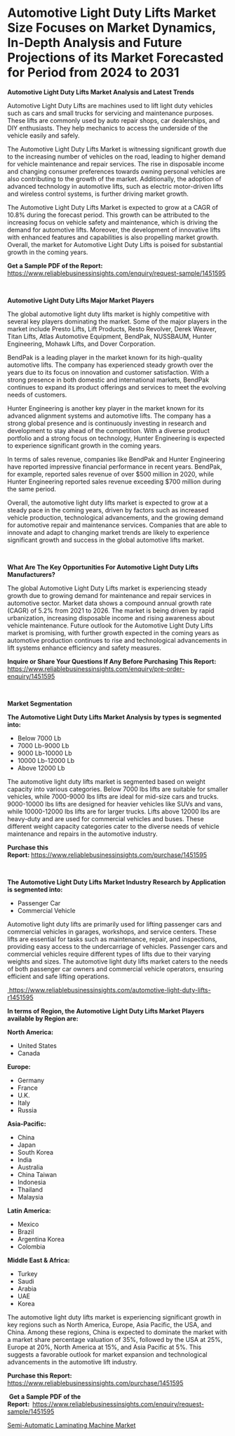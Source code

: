 <p><h1>Automotive Light Duty Lifts Market Size Focuses on Market Dynamics, In-Depth Analysis and Future Projections of its Market Forecasted for Period from 2024 to 2031</h1></p><p><strong>Automotive Light Duty Lifts Market Analysis and Latest Trends</strong></p>
<p><p>Automotive Light Duty Lifts are machines used to lift light duty vehicles such as cars and small trucks for servicing and maintenance purposes. These lifts are commonly used by auto repair shops, car dealerships, and DIY enthusiasts. They help mechanics to access the underside of the vehicle easily and safely.</p><p>The Automotive Light Duty Lifts Market is witnessing significant growth due to the increasing number of vehicles on the road, leading to higher demand for vehicle maintenance and repair services. The rise in disposable income and changing consumer preferences towards owning personal vehicles are also contributing to the growth of the market. Additionally, the adoption of advanced technology in automotive lifts, such as electric motor-driven lifts and wireless control systems, is further driving market growth.</p><p>The Automotive Light Duty Lifts Market is expected to grow at a CAGR of 10.8% during the forecast period. This growth can be attributed to the increasing focus on vehicle safety and maintenance, which is driving the demand for automotive lifts. Moreover, the development of innovative lifts with enhanced features and capabilities is also propelling market growth. Overall, the market for Automotive Light Duty Lifts is poised for substantial growth in the coming years.</p></p>
<p><strong>Get a Sample PDF of the Report:&nbsp;</strong> <a href="https://www.reliablebusinessinsights.com/enquiry/request-sample/1451595">https://www.reliablebusinessinsights.com/enquiry/request-sample/1451595</a></p>
<p>&nbsp;</p>
<p><strong>Automotive Light Duty Lifts Major Market Players</strong></p>
<p><p>The global automotive light duty lifts market is highly competitive with several key players dominating the market. Some of the major players in the market include Presto Lifts, Lift Products, Resto Revolver, Derek Weaver, Titan Lifts, Atlas Automotive Equipment, BendPak, NUSSBAUM, Hunter Engineering, Mohawk Lifts, and Dover Corporation.</p><p>BendPak is a leading player in the market known for its high-quality automotive lifts. The company has experienced steady growth over the years due to its focus on innovation and customer satisfaction. With a strong presence in both domestic and international markets, BendPak continues to expand its product offerings and services to meet the evolving needs of customers.</p><p>Hunter Engineering is another key player in the market known for its advanced alignment systems and automotive lifts. The company has a strong global presence and is continuously investing in research and development to stay ahead of the competition. With a diverse product portfolio and a strong focus on technology, Hunter Engineering is expected to experience significant growth in the coming years.</p><p>In terms of sales revenue, companies like BendPak and Hunter Engineering have reported impressive financial performance in recent years. BendPak, for example, reported sales revenue of over $500 million in 2020, while Hunter Engineering reported sales revenue exceeding $700 million during the same period.</p><p>Overall, the automotive light duty lifts market is expected to grow at a steady pace in the coming years, driven by factors such as increased vehicle production, technological advancements, and the growing demand for automotive repair and maintenance services. Companies that are able to innovate and adapt to changing market trends are likely to experience significant growth and success in the global automotive lifts market.</p></p>
<p>&nbsp;</p>
<p><strong>What Are The Key Opportunities For Automotive Light Duty Lifts Manufacturers?</strong></p>
<p><p>The global Automotive Light Duty Lifts market is experiencing steady growth due to growing demand for maintenance and repair services in automotive sector. Market data shows a compound annual growth rate (CAGR) of 5.2% from 2021 to 2026. The market is being driven by rapid urbanization, increasing disposable income and rising awareness about vehicle maintenance. Future outlook for the Automotive Light Duty Lifts market is promising, with further growth expected in the coming years as automotive production continues to rise and technological advancements in lift systems enhance efficiency and safety measures.</p></p>
<p><strong>Inquire or Share Your Questions If Any Before Purchasing This Report:</strong> <a href="https://www.reliablebusinessinsights.com/enquiry/pre-order-enquiry/1451595">https://www.reliablebusinessinsights.com/enquiry/pre-order-enquiry/1451595</a></p>
<p>&nbsp;</p>
<p><strong>Market Segmentation</strong></p>
<p><strong>The Automotive Light Duty Lifts Market Analysis by types is segmented into:</strong></p>
<p><ul><li>Below 7000 Lb</li><li>7000 Lb-9000 Lb</li><li>9000 Lb-10000 Lb</li><li>10000 Lb-12000 Lb</li><li>Above 12000 Lb</li></ul></p>
<p><p>The automotive light duty lifts market is segmented based on weight capacity into various categories. Below 7000 lbs lifts are suitable for smaller vehicles, while 7000-9000 lbs lifts are ideal for mid-size cars and trucks. 9000-10000 lbs lifts are designed for heavier vehicles like SUVs and vans, while 10000-12000 lbs lifts are for larger trucks. Lifts above 12000 lbs are heavy-duty and are used for commercial vehicles and buses. These different weight capacity categories cater to the diverse needs of vehicle maintenance and repairs in the automotive industry.</p></p>
<p><strong>Purchase this Report:&nbsp;</strong><a href="https://www.reliablebusinessinsights.com/purchase/1451595">https://www.reliablebusinessinsights.com/purchase/1451595</a></p>
<p>&nbsp;</p>
<p><strong>The Automotive Light Duty Lifts Market Industry Research by Application is segmented into:</strong></p>
<p><ul><li>Passenger Car</li><li>Commercial Vehicle</li></ul></p>
<p><p>Automotive light duty lifts are primarily used for lifting passenger cars and commercial vehicles in garages, workshops, and service centers. These lifts are essential for tasks such as maintenance, repair, and inspections, providing easy access to the undercarriage of vehicles. Passenger cars and commercial vehicles require different types of lifts due to their varying weights and sizes. The automotive light duty lifts market caters to the needs of both passenger car owners and commercial vehicle operators, ensuring efficient and safe lifting operations.</p></p>
<p><a href="https://www.reliablebusinessinsights.com/automotive-light-duty-lifts-r1451595">&nbsp;https://www.reliablebusinessinsights.com/automotive-light-duty-lifts-r1451595</a></p>
<p><strong>In terms of Region, the Automotive Light Duty Lifts Market Players available by Region are:</strong></p>
<p>
    <p> <strong> North America: </strong>
        <ul>
            <li>United States</li>
            <li>Canada</li>
        </ul>
        </p> 
    <p> <strong> Europe: </strong>
        <ul>
            <li>Germany</li>
            <li>France</li>
            <li>U.K.</li>
            <li>Italy</li>
            <li>Russia</li>
        </ul>
        </p> 
    <p> <strong> Asia-Pacific: </strong>
        <ul>
            <li>China</li>
            <li>Japan</li>
            <li>South Korea</li>
            <li>India</li>
            <li>Australia</li>
            <li>China Taiwan</li>
            <li>Indonesia</li>
            <li>Thailand</li>
            <li>Malaysia</li>
        </ul>
        </p> 
    <p> <strong> Latin America: </strong>
        <ul>
            <li>Mexico</li>
            <li>Brazil</li>
            <li>Argentina Korea</li>
            <li>Colombia</li>
        </ul>
        </p> 
    <p> <strong> Middle East & Africa: </strong>
        <ul>
            <li>Turkey</li>
            <li>Saudi</li>
            <li>Arabia</li>
            <li>UAE</li>
            <li>Korea</li>
        </ul>
    </p>
    </p>
<p><p>The automotive light duty lifts market is experiencing significant growth in key regions such as North America, Europe, Asia Pacific, the USA, and China. Among these regions, China is expected to dominate the market with a market share percentage valuation of 35%, followed by the USA at 25%, Europe at 20%, North America at 15%, and Asia Pacific at 5%. This suggests a favorable outlook for market expansion and technological advancements in the automotive lift industry.</p></p>
<p><strong>Purchase this Report: </strong><a href="https://www.reliablebusinessinsights.com/purchase/1451595">https://www.reliablebusinessinsights.com/purchase/1451595</a></p>
<p>&nbsp;<strong>Get a Sample PDF of the Report:&nbsp;&nbsp;</strong><a href="https://www.reliablebusinessinsights.com/enquiry/request-sample/1451595">https://www.reliablebusinessinsights.com/enquiry/request-sample/1451595</a></p>
<p><strong></strong></p>
<p><p><a href="https://github.com/brentleyjimmiealvaradoz4l1rea/Market-Research-Report-List-3/blob/main/semi-automatic-laminating-machine-market.md">Semi-Automatic Laminating Machine Market</a></p></p>